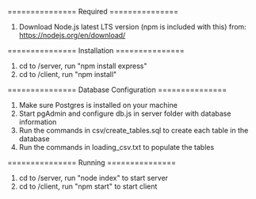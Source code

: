 ===============  Required  ===============
1. Download Node.js latest LTS version (npm is included with this) from: https://nodejs.org/en/download/

=============== Installation ===============
1. cd to /server, run "npm install express"
2. cd to /client, run "npm install"

=============== Database Configuration ===============
1. Make sure Postgres is installed on your machine
2. Start pgAdmin and configure db.js in server folder with database information
3. Run the commands in csv/create_tables.sql to create each table in the database
4. Run the commands in loading_csv.txt to populate the tables

===============  Running  ===============
1. cd to /server, run "node index" to start server
2. cd to /client, run "npm start" to start client
